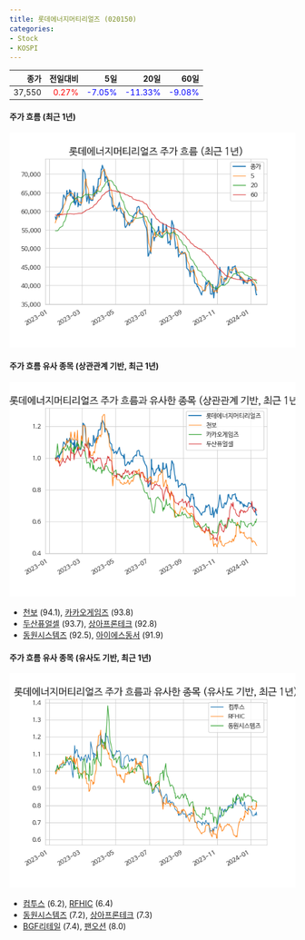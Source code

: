 ```yaml
---
title: 롯데에너지머티리얼즈 (020150)
categories:
- Stock
- KOSPI
---
```


|종가|전일대비|5일|20일|60일|
|---:|-------:|--:|---:|---:|
|37,550|<span style="color: red">0.27%</span>|<span style="color: blue">-7.05%</span>|<span style="color: blue">-11.33%</span>|<span style="color: blue">-9.08%</span>|

<!-- more -->

#### 주가 흐름 (최근 1년)
![020150](/assets/images/stock/020150.png)


#### 주가 흐름 유사 종목 (상관관계 기반, 최근 1년)
![020150](/assets/images/stock/020150_corr.png)
- [천보](/278280/) (94.1), [카카오게임즈](/293490/) (93.8)
- [두산퓨얼셀](/336260/) (93.7), [상아프론테크](/089980/) (92.8)
- [동원시스템즈](/014820/) (92.5), [아이에스동서](/010780/) (91.9)


#### 주가 흐름 유사 종목 (유사도 기반, 최근 1년)
![020150](/assets/images/stock/020150_sim.png)
- [컴투스](/078340/) (6.2), [RFHIC](/218410/) (6.4)
- [동원시스템즈](/014820/) (7.2), [상아프론테크](/089980/) (7.3)
- [BGF리테일](/282330/) (7.4), [팬오션](/028670/) (8.0)